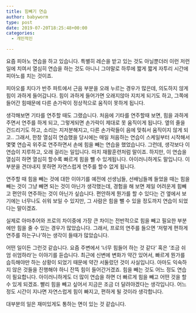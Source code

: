 ```yaml
---
title: 힘빼기 연습
author: babyworm
type: post
date: 2019-07-20T18:25:48+00:00
categories:
  - 개인적인

---
```

요즘 피아노 연습을 하고 있습니다. 특별히 레슨을 받고 있는 것도 아닐뿐더러 이런 저런 일에 치여서 열심히 연습을 하는 것도 아니니 그야말로 하루에 짧게 짧게 자투리 시간에 피아노를 치는 것이죠.

피아오를 치다가 반주 파트에서 근음 부분을 오래 누르는 경우가 많은데, 의도하지 않게 힘이 과하게 들어갑니다. 힘이 과하게 들어가면 오래지않아 지치게 되기도 하고, 그쪽에 들어간 힘때문에 다른 손가락이 정상적으로 움직이 못하게 됩니다. 

생각해보면 기타를 연주할 때도 그랬습니다. 처음에 기타를 연주할때 보면, 힘을 과하게 주면서 연주를 하게 되고, 그렇게되면 손가락이 제대로 못 움직이게 됩니다. 옆의 줄을 건드리기도 하고, 소리는 지저분해지고, 다른 손가락들이 음에 맞춰서 움직이지 않게 되고.. 그래서, 한창 열심히 연습했을 당시에는 매일 처음하는 연습이 스케일부터 시작해서 몇몇 연습곡 위주로 연주하면서 손에 힘을 빼는 연습을 했었습니다. 그런데, 생각보다 이 연습이 지루하고, 오래 걸리는 일입니다. 마치 재활훈련처럼 말이죠. 하지만, 이 연습을 열심히 하면 열심히 할수록 빠르게 힘을 뺄 수 있게됩니다. 아이러니하게도 말입니다. 이 부분을 견뎌내지 못하면 자연스럽게 연주를 할수 없게 됩니다. 

연주할 때 힘을 빼는 것에 대한 이야기를 예전에 선생님들, 선배님들께 들었을 때는 힘을 빼는 것이 그냥 빼면 되는 것이 아닌가 생각했는데, 경험을 해 보면 제일 어려운게 힘빼고 편안히 연주하는 것이 아닌가 싶습니다. 편안하게 뭔가를 할 수 있다는 건 옆에서 보기에는 너무나도 쉬워 보일 수 있지만, 그 사람은 힘을 뺄 수 있을 정도까지 연습이 되었다는 말이겠죠. 

실제로 아마추어와 프로의 차이중에 가장 큰 차이는 전반적으로 힘을 빼고 필요한 부분에만 힘을 줄 수 있는 경우가 많았습니다. 그래서, 프로의 연주를 들으면 ‘저렇게 편하게 연주를 하는구나’하는 생각이 들때가 많았습니다. 

어떤 일이든 그런것 같습니다. 요즘 주변에서 ‘너무 힘들어 하는 것 같다’ 혹은 ‘조금 쉬엄 쉬엄하라’는 이야기를 듣습니다. 최근에 신변에 변화가 약간 있어서, 빠르게 뭔가를 습득해야만 하는 상황이 되었기 때문에 약간 서둘렀던 것이 사실입니다. 아마도 익숙하지 않은 것들을 진행해야 하니 잔뜩 힘이 들어간거겠죠. 힘을 빼는 것도 어느 정도 연습이 필요합니다. 아이러니하게도 더 많이 연습을 하면 더 빠르게 힘을 빼고 어떤 것을 할 수 있게 되겠죠. 빨리 힘을 빼고 싶어서 지금은 조금 더 달려야겠다는 생각입니다. 어느정도 시간이 지나면 자연스럽게 힘이 빠지고, 편하게 될 것이라 생각합니다. 

대부분의 일은 재미있게도 통하는 면이 있는 것 같습니다.